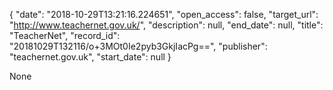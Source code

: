 {
  "date": "2018-10-29T13:21:16.224651", 
  "open_access": false, 
  "target_url": "http://www.teachernet.gov.uk/", 
  "description": null, 
  "end_date": null, 
  "title": "TeacherNet", 
  "record_id": "20181029T132116/o+3MOt0Ie2pyb3GkjIacPg==", 
  "publisher": "teachernet.gov.uk", 
  "start_date": null
}

None